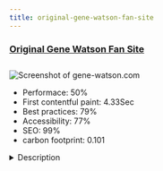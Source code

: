 ```yaml
---
title: original-gene-watson-fan-site
---
```


<div style="height: 3rem">
  <a href="https://gene-watson.com"><h3>Original Gene Watson Fan Site</h3></a>
</div>
<img loading="lazy" src="/images/thumbs/gene-watson.com.jpg" alt="Screenshot of gene-watson.com" />
<ul>
  <li>Performace: 50%</li>
  <li>
    First contentful paint:
    4.33Sec
  </li>
  <li>Best practices: 79%</li>
  <li>Accessibility: 77%</li>
  <li>SEO: 99%</li>
  <li>carbon footprint: 0.101</li>
</ul>
<details>
  <summary>Description</summary>
  <p>The Original Gene Watson Fan Site was initially launched on Friday 3 September 2004; the official launch took place on Friday 1 October 2004.

The Original Gene Watson Fan Site contains everything you need to know (well, almost everything!) about Gene Watson and his current happenings.

The Original Gene Watson Fan Site aims to show an appreciation for Gene Watson, his country music career and the undeniable contribution which he has made to the country music genre.

The Original Gene Watson Fan Site has been recognized by Gene Watson and his management team at Lytle Management in Nashville.The Original Gene Watson Fan Site has been re-launched on several occasions since its initial launch in 2004; a relaunch of the site took place on Wednesday 11 April 2012.

A further re-design of The Original Gene Watson Fan Site took place between December 2014 and September 2016; the re-launch took place on Thursday 8 September 2016.

A further re-design of The Original Gene Watson Fan Site took place between Friday 21 June 2019 and Tuesday 25 June 2019, when I purchased a template, 'Merveille'; the re-launch of the site took place on Tuesday 25 June 2019.

I used the core elements of the Joomla! platform to design The Original Gene Watson Fan Site, which I enjoyed working with.

One of the major difficulties I experienced was getting to grasp the fact that menus control which elements appear on a page, but once I got used to how things worked, everything became straight forward.</p>
</details>

